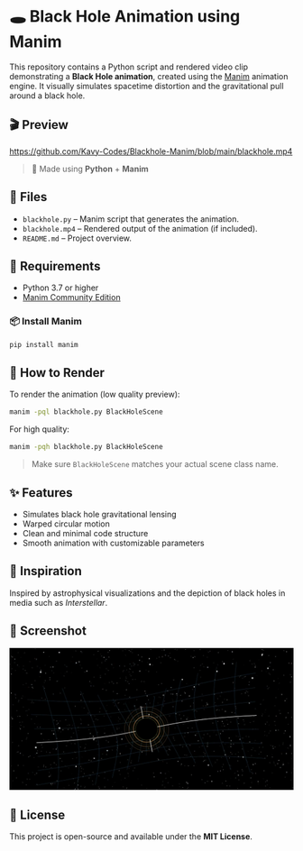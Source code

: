 # 🕳️ Black Hole Animation using Manim

This repository contains a Python script and rendered video clip demonstrating a **Black Hole animation**, created using the [Manim](https://github.com/ManimCommunity/manim) animation engine. It visually simulates spacetime distortion and the gravitational pull around a black hole.

## 🎬 Preview

https://github.com/Kavy-Codes/Blackhole-Manim/blob/main/blackhole.mp4


> 🎥 Made using **Python** + **Manim**

## 📁 Files

- `blackhole.py` – Manim script that generates the animation.
- `blackhole.mp4` – Rendered output of the animation (if included).
- `README.md` – Project overview.

## 🔧 Requirements

- Python 3.7 or higher
- [Manim Community Edition](https://docs.manim.community/en/stable/)

### 📦 Install Manim

```bash
pip install manim
```

## 🚀 How to Render

To render the animation (low quality preview):

```bash
manim -pql blackhole.py BlackHoleScene
```

For high quality:

```bash
manim -pqh blackhole.py BlackHoleScene
```

> Make sure `BlackHoleScene` matches your actual scene class name.

## ✨ Features

- Simulates black hole gravitational lensing
- Warped circular motion
- Clean and minimal code structure
- Smooth animation with customizable parameters

## 🧠 Inspiration

Inspired by astrophysical visualizations and the depiction of black holes in media such as *Interstellar*.

## 📸 Screenshot

![Black Hole Frame](screenshot.png)  


## 📜 License

This project is open-source and available under the **MIT License**.
